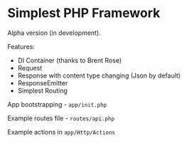 # Simplest PHP Framework

Alpha version (in development).

Features:
- DI Container (thanks to Brent Rose)
- Request
- Response with content type changing (Json by default)
- ResponseEmitter
- Simplest Routing

App bootstrapping - `app/init.php`

Example routes file - `routes/api.php`

Example actions in `app/Http/Actions`
